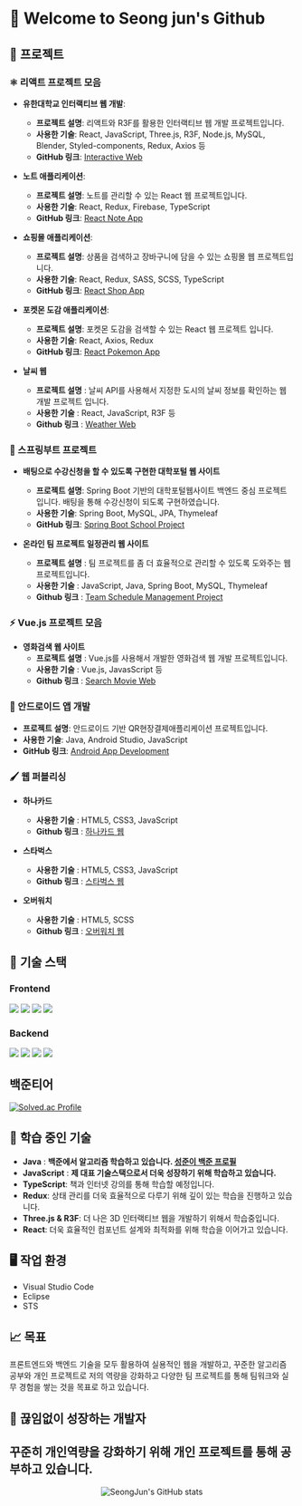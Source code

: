 # 👋 Welcome to Seong jun's Github

## 📂 프로젝트

### ⚛️ 리액트 프로젝트 모음
- **유한대학교 인터랙티브 웹 개발**:
  - **프로젝트 설명**: 리액트와 R3F를 활용한 인터랙티브 웹 개발 프로젝트입니다.
  - **사용한 기술**: React, JavaScript, Three.js, R3F, Node.js, MySQL, Blender, Styled-components, Redux, Axios 등
  - **GitHub 링크**: [Interactive Web](https://github.com/yuhan19-plus/yuhan-interactive-web)

- **노트 애플리케이션**:
  - **프로젝트 설명**: 노트를 관리할 수 있는 React 웹 프로젝트입니다.
  - **사용한 기술**: React, Redux, Firebase, TypeScript
  - **GitHub 링크**: [React Note App](https://github.com/Seong-Jun1525/react-note-app)

- **쇼핑몰 애플리케이션**:
  - **프로젝트 설명**: 상품을 검색하고 장바구니에 담을 수 있는 쇼핑몰 웹 프로젝트입니다.
  - **사용한 기술**: React, Redux, SASS, SCSS, TypeScript
  - **GitHub 링크**: [React Shop App](https://github.com/Seong-Jun1525/react-shop-app)

- **포켓몬 도감 애플리케이션**:
  - **프로젝트 설명**: 포켓몬 도감을 검색할 수 있는 React 웹 프로젝트 입니다.
  - **사용한 기술**: React, Axios, Redux
  - **GitHub 링크**: [React Pokemon App](https://github.com/Seong-Jun1525/react-pokemon)

- **날씨 웹**
  - **프로젝트 설명** : 날씨 API를 사용해서 지정한 도시의 날씨 정보를 확인하는 웹 개발 프로젝트 입니다.
  - **사용한 기술** : React, JavaScript, R3F 등
  - **Github 링크** : [Weather Web](https://github.com/Seong-Jun1525/weather)

### 🌱 스프링부트 프로젝트
- **배팅으로 수강신청을 할 수 있도록 구현한 대학포털 웹 사이트**
  - **프로젝트 설명**: Spring Boot 기반의 대학포털웹사이트 백엔드 중심 프로젝트입니다. 배팅을 통해 수강신청이 되도록 구현하였습니다.
  - **사용한 기술**: Spring Boot, MySQL, JPA, Thymeleaf
  - **GitHub 링크**: [Spring Boot School Project](https://github.com/Seong-Jun1525/SpringBootSchoolProject)

- **온라인 팀 프로젝트 일정관리 웹 사이트**
  - **프로젝트 설명** : 팀 프로젝트를 좀 더 효율적으로 관리할 수 있도록 도와주는 웹 프로젝트입니다.
  - **사용한 기술** : JavaScript, Java, Spring Boot, MySQL, Thymeleaf
  - **Github 링크** : [Team Schedule Management Project](https://github.com/Seong-Jun1525/Team-Schedule-Management-Project)

### ⚡ Vue.js 프로젝트 모음
- **영화검색 웹 사이트**
  - **프로젝트 설명** : Vue.js를 사용해서 개발한 영화검색 웹 개발 프로젝트입니다.
  - **사용한 기술** : Vue.js, JavasScript 등
  - **Github 링크** : [Search Movie Web](https://github.com/Seong-Jun1525/vue-movie-app)

### 📱 안드로이드 앱 개발
- **프로젝트 설명**: 안드로이드 기반 QR현장결제애플리케이션 프로젝트입니다.
- **사용한 기술**: Java, Android Studio, JavaScript
- **GitHub 링크**: [Android App Development](https://github.com/yuhan19plus/AndroidProjects)

### 🖌️ 웹 퍼블리싱
- **하나카드**
  - **사용한 기술** : HTML5, CSS3, JavaScript
  - **Github 링크** : [하나카드 웹](https://github.com/Seong-Jun1525/HanaCard)
 
- **스타벅스**
  - **사용한 기술** : HTML5, CSS3, JavaScript
  - **Github 링크** : [스타벅스 웹](https://github.com/Seong-Jun1525/starbucks)

- **오버워치**
  - **사용한 기술** : HTML5, SCSS
  - **Github 링크** : [오버워치 웹](https://github.com/Seong-Jun1525/overwatch)
 
## 🔧 기술 스택

### Frontend
<div>
  <img src="https://img.shields.io/badge/JavaScript-F7DF1E?style=flat&logo=javascript&logoColor=black"/>
  <img src="https://img.shields.io/badge/React-61DAFB?style=flat&logo=react&logoColor=black"/>
  <img src="https://img.shields.io/badge/Styled--Components-DB7093?style=flat&logo=styled-components&logoColor=white"/>
  <img src="https://img.shields.io/badge/Redux-764ABC?style=flat&logo=redux&logoColor=white"/>
</div>

### Backend
<div>
  <img src="https://img.shields.io/badge/Node.js-339933?style=flat&logo=node.js&logoColor=white"/>
  <img src="https://img.shields.io/badge/Spring%20Boot-6DB33F?style=flat&logo=springboot&logoColor=white"/>
  <img src="https://img.shields.io/badge/MySQL-4479A1?style=flat&logo=mysql&logoColor=white"/>
  <img src="https://img.shields.io/badge/Java-007396?style=flat&logo=java&logoColor=white"/>
</div>

## 백준티어
[![Solved.ac Profile](http://mazassumnida.wtf/api/v2/generate_badge?boj=sjsj123455)](https://solved.ac/sjsj123455/)

## 📘 학습 중인 기술
- **Java** : **백준에서 알고리즘 학습하고 있습니다. [성준이 백준 프로필](https://www.acmicpc.net/user/sjsj123455)**
- **JavaScript** : **제 대표 기술스택으로서 더욱 성장하기 위해 학습하고 있습니다.**
- **TypeScript**: 책과 인터넷 강의를 통해 학습할 예정입니다.
- **Redux**: 상태 관리를 더욱 효율적으로 다루기 위해 깊이 있는 학습을 진행하고 있습니다.
- **Three.js & R3F**: 더 나은 3D 인터랙티브 웹을 개발하기 위해서 학습중입니다.
- **React**: 더욱 효율적인 컴포넌트 설계와 최적화를 위해 학습을 이어가고 있습니다.

## 🖥️ 작업 환경
- Visual Studio Code
- Eclipse
- STS

## 📈 목표
프론트엔드와 백엔드 기술을 모두 활용하여 실용적인 웹을 개발하고, 꾸준한 알고리즘 공부와 개인 프로젝트로 저의 역량을 강화하고 다양한 팀 프로젝트를 통해 팀워크와 실무 경험을 쌓는 것을 목표로 하고 있습니다.

## 🌱 끊임없이 성장하는 개발자
꾸준히 개인역량을 강화하기 위해 개인 프로젝트를 통해 공부하고 있습니다.
---

<div align="center">
  <img src="https://github-readme-stats.vercel.app/api?username=Seong-Jun1525&show_icons=true&theme=radical" alt="SeongJun's GitHub stats" />
</div>
